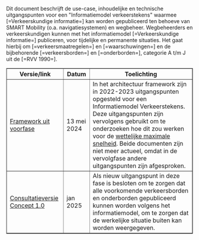 Dit document beschrijft de use-case, inhoudelijke en technische uitgangspunten voor een "Informatiemodel verkeerstekens" waarmee [=Verkeerskundige informatie=] kan worden gepubliceerd ten behoeve van SMART Mobility (o.a. navigatiesystemen) en wegbeheer. Wegbeheerders en verkeerskundigen kunnen met het informatiemodel [=Verkeerskundige informatie=] publiceren, voor tijdelijke en permanente situaties. Het gaat hierbij om [=verkeersmaatregelen=] en [=waarschuwingen=] en de bijbehorende [=verkeersborden=] en [=onderborden=], categorie A t/m J uit de [=RVV 1990=].

<table border="1" style="border-collapse: collapse; width: 100%;">
  <tr>
    <th>Versie/link</th>
    <th>Datum</th>
    <th>Toelichting</th>
  </tr>
  <tr>
    <td><a href="https://docs.crow.nl/verkeersborden/v/DEF-verkeersborden_framework-20240513.html">Framework uit voorfase</a></td>
    <td>13 mei 2024</td>
    <td>In het architectuur framework zijn in 2022-2023 uitgangspunten opgesteld voor een Informatiemodel Verkeerstekens. Deze uitgangspunten zijn vervolgens gebruikt om te onderzoeken hoe dit zou werken voor de <a href="https://docs.crow.nl/verkeersborden/maximalesnelheid/">wettelijke maximale snelheid</a>. Beide documenten zijn niet meer actueel, omdat in de vervolgfase andere uitgangspunten zijn afgesproken.</td>
  </tr>
  <tr>
    <td><a href="https://docs.crow.nl/verkeersborden/framework/consultationversions/CR-verkeersborden_framework-20241217.html">Consultatieversie Concept 1.0</a></td>
    <td>jan 2025</td>
    <td>Als nieuw uitgangspunt in deze fase is besloten om te zorgen dat alle voorkomende verkeersborden en onderborden gepubliceerd kunnen worden volgens het informatiemodel, om te zorgen dat de werkelijke situatie buiten kan worden weergegeven.</td>
  </tr>
</table>


